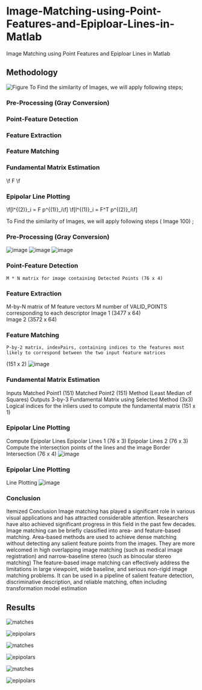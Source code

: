 # Image-Matching-using-Point-Features-and-Epiploar-Lines-in-Matlab
Image Matching using Point Features and Epiploar Lines in Matlab

## Methodology

![Figure](https://user-images.githubusercontent.com/25412736/177831133-3586a822-38b7-460a-a939-9056cdcc33d3.jpg)
To Find the similarity of Images, we will apply following steps;

### Pre-Processing (Gray Conversion) 
### Point-Feature Detection
### Feature Extraction
### Feature Matching
### Fundamental Matrix Estimation
\f F \f
### Epipolar Line Plotting 
\f[l^{(2)}_i = F p^{(1)}_i\f]
\f[l^{(1)}_i = F^T p^{(2)}_i\f]

To Find the similarity of Images, we will apply following steps ( Image 100) ;
### Pre-Processing (Gray Conversion) 
![image](https://user-images.githubusercontent.com/25412736/177831436-ea104db9-4265-4a0c-bc5e-76a34443053b.png)
![image](https://user-images.githubusercontent.com/25412736/177831427-72206272-afc5-4bc2-8b22-67d1f30f6d0e.png)
![image](https://user-images.githubusercontent.com/25412736/177831443-15b71edf-36a2-40c8-82b1-6a5b1c3f2acb.png)


### Point-Feature Detection
	M * N matrix for image containing Detected Points (76 x 4)
### Feature Extraction 
M-by-N matrix of M feature vectors
M number of VALID_POINTS corresponding to each descriptor
	Image 1 (3477 x 64)  
	Image 2 (3572 x 64)
  
  ### Feature Matching
	P-by-2 matrix, indexPairs, containing indices to the features most likely to correspond between the two input feature matrices
(151 x 2)
![image](https://user-images.githubusercontent.com/25412736/177831563-4fd403a4-0335-496f-b224-6b0a80f2853a.png)


### Fundamental Matrix Estimation
Inputs
Matched Point1 (151)
Matched Point2 (151)
Method (Least Median of Squares)
Outputs
3-by-3 Fundamental Matrix using Selected Method (3x3)
Logical indices for the inliers used to compute the fundamental matrix 			(151 x 1)

### Epipolar Line Plotting
Compute Epipolar Lines
Epipolar Lines 1 (76 x 3)
Epipolar Lines 2 (76 x 3)
Compute the intersection points of the lines and the image Border
Intersection (76 x 4)
![image](https://user-images.githubusercontent.com/25412736/177831637-e4116313-028e-4f9d-afb3-89ece90eb91e.png)

### Epipolar Line Plotting
Line Plotting
![image](https://user-images.githubusercontent.com/25412736/177831717-9dd0f56f-d3e3-4ddc-a94d-0b566c4648b4.png)


### Conclusion

Itemized Conclusion
Image matching has played a significant role in various visual applications and has attracted considerable attention. Researchers have also achieved significant progress in this field in the past few decades.
Image matching can be briefly classified into area- and feature-based matching. 
Area-based methods are used to achieve dense matching without detecting any salient feature points from the images. They are more welcomed in high overlapping image matching (such as medical image registration) and narrow-baseline stereo (such as binocular stereo matching)
The feature-based image matching can effectively address the limitations in large viewpoint, wide baseline, and serious non-rigid image matching problems. It can be used in a pipeline of salient feature detection, discriminative description, and reliable matching, often including transformation model estimation







## Results
![matches](https://user-images.githubusercontent.com/25412736/177830932-942e4e47-3a84-43fa-ba7d-8510326edd8e.jpg)

![epipolars](https://user-images.githubusercontent.com/25412736/177830938-cbbdc63c-531c-4fc3-a410-35bd9c323cf2.jpg)

![matches](https://user-images.githubusercontent.com/25412736/177830965-339c8a0e-bd04-4aad-8a1c-cf1a1f0216d8.jpg)

![epipolars](https://user-images.githubusercontent.com/25412736/177830974-ea66a542-9824-4238-a3c3-a97d9792dd18.jpg)

![matches](https://user-images.githubusercontent.com/25412736/177830984-5661388b-1831-4546-b108-47a10cd4f268.jpg)

![epipolars](https://user-images.githubusercontent.com/25412736/177830996-06dda8ae-0331-4476-be70-775d47adc60f.jpg)


